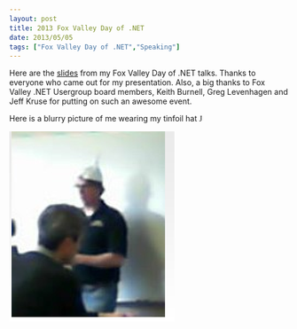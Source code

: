 ```yaml
---
layout: post
title: 2013 Fox Valley Day of .NET
date: 2013/05/05
tags: ["Fox Valley Day of .NET","Speaking"]
---
```


Here are the [slides](Day-of-NEt-2013.pptx) from my Fox Valley Day of .NET talks. Thanks to everyone who came out for my presentation. Also, a big thanks to Fox Valley .NET Usergroup board members, Keith Burnell, Greg Levenhagen and Jeff Kruse for putting on such an awesome event.

Here is a blurry picture of me wearing my tinfoil hat <span style="font-family:Wingdings">J</span>

![](050513_1524_2013FoxVall1.png)